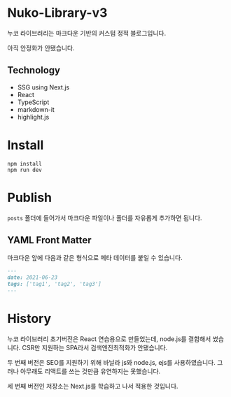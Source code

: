 # Nuko-Library-v3

누코 라이브러리는 마크다운 기반의 커스텀 정적 블로그입니다.

아직 안정화가 안됐습니다.

## Technology

- SSG using Next.js
- React
- TypeScript
- markdown-it
- highlight.js

# Install

```
npm install
npm run dev
```

# Publish

`posts` 폴더에 들어가서 마크다운 파일이나 폴더를 자유롭게 추가하면 됩니다.

## YAML Front Matter

마크다운 앞에 다음과 같은 형식으로 메타 데이터를 붙일 수 있습니다.

```markdown
---
date: 2021-06-23
tags: ['tag1', 'tag2', 'tag3']
---
```

# History

누코 라이브러리 초기버전은 React 연습용으로 만들었는데, node.js를 결합해서 썼습니다. CSR만 지원하는 SPA라서 검색엔진최적화가 안됐습니다.

두 번째 버전은 SEO를 지원하기 위해 바닐라 js와 node.js, ejs를 사용하였습니다. 그러나 아무래도 리액트를 쓰는 것만큼 유연하지는 못했습니다.

세 번째 버전인 저장소는 Next.js를 학습하고 나서 적용한 것입니다.
